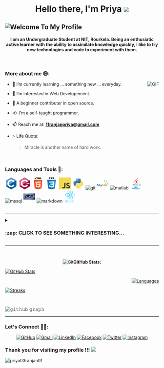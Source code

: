 <h1 align="center"> Hello there, I'm Priya  <img src="https://media.giphy.com/media/hvRJCLFzcasrR4ia7z/giphy.gif" width="35"></h1>

## ![Welcome To My Profile](https://readme-typing-svg.herokuapp.com?color=F7008BFF&duration=3000&center=true&vCenter=true&width=1158&lines=Welcome+To+My+Profile)

<h4 align="center">I am an Undergraduate Student at NIT, Rourkela. Being an enthusiatic active learner with the ability to assimilate knowledge quickly, I like to try new technologies and code to experiment with them. <h4>

<br>

### More about me 😄:

<img align="right" alt="GIF" height="160px" src="https://media.giphy.com/media/du3J3cXyzhj75IOgvA/giphy.gif" />

- 🌱 I’m currently learning ... something new ... everyday.
- 👀 I’m interested in Web Developement.
- 👯 A beginner contributer in open source.
- ✍️ I'm a self-taught programmer.
- 📫 Reach me at: **11ranjanpriya@gmail.com**

- ⚡ Life Quote:
  > Miracle is another name of hard work.

<br>

### Languages and Tools 🎨:
  
<div align="left">
<img src="https://raw.githubusercontent.com/devicons/devicon/master/icons/c/c-original.svg" alt="c" width="40" height="40"/>
<img src="https://raw.githubusercontent.com/devicons/devicon/master/icons/cplusplus/cplusplus-original.svg" alt="cplusplus"width="40" height="40"/> 
<img src="https://raw.githubusercontent.com/devicons/devicon/master/icons/html5/html5-original-wordmark.svg" alt="html5" width="40" height="40"/>
<img src="https://raw.githubusercontent.com/devicons/devicon/master/icons/css3/css3-original-wordmark.svg" alt="css3" width="40" height="40"/>
<img src="https://raw.githubusercontent.com/devicons/devicon/master/icons/javascript/javascript-original.svg" alt="javascript" width="40" height="40"/>
<img src="https://raw.githubusercontent.com/devicons/devicon/master/icons/python/python-original.svg" alt="python" width="40" height="40"/>
<img src="https://cdn.jsdelivr.net/gh/devicons/devicon/icons/git/git-original.svg" alt="git" width="40" height="40"/>
<img src="https://raw.githubusercontent.com/devicons/devicon/master/icons/mysql/mysql-original-wordmark.svg" alt="mysql" width="40" height="40"/>
<img src="https://cdn.jsdelivr.net/gh/devicons/devicon/icons/matlab/matlab-original.svg" alt="matlab" width="40" height="40"/>
<img src="https://raw.githubusercontent.com/devicons/devicon/master/icons/java/java-original.svg" alt="java" width="40" height="40"/> 
<img src="https://www.svgrepo.com/show/303229/microsoft-sql-server-logo.svg" alt="mssql" width="40" height="40"/>
<img src="https://raw.githubusercontent.com/devicons/devicon/master/icons/php/php-original.svg" alt="php" width="40" height="40"/>
<img src="https://cdn.jsdelivr.net/gh/devicons/devicon/icons/markdown/markdown-original.svg" alt="markdown" width="40" height="40"/>
<img src="https://raw.githubusercontent.com/devicons/devicon/master/icons/react/react-original-wordmark.svg" alt="react" width="40" height="40"/>
</div>

 <br/>
  
 ---- 
 
</div>
 <details>
    <summary><h3>:zap: CLICK TO SEE SOMETHING INTERESTING...</h3></summary>

 <h3 align="left"> Just a snake devouring all my contributions! <img src= "https://c.tenor.com/BczFoyx41WoAAAAj/swallowed-the-mighty-ones.gif" width= "30" height= "30">  : </h3>

![snake gif](https://github.com/priya03ranjan01/priya03ranjan01/blob/output/github-contribution-grid-snake.gif)

 </details>
<div>
  
 ----
  
 <br/>
<p align="center">
  <img src="https://media.giphy.com/media/W5eoZHPpUx9sapR0eu/giphy.gif" width="30px" alt="Git"/><b>GitHub Stats:</b>
 </p>

   <p align="left"> <a href="https://github.com/priya03ranjan01"><img src="https://github-readme-stats.vercel.app/api?username=priya03ranjan01&show_icons=true&theme=radical" alt="GitHub Stats"/></a><p>
     <p align="right">
       <a href="https://github.com/priya03ranjan01"><img src="https://github-readme-stats.vercel.app/api/top-langs/?username=priya03ranjan01&show_icons=true&theme=radical&layout=compact" alt="Languages"/></a>
     </p>
     <p align="left">
     <a href="https://github.com/priya03ranjan01"><img src="https://github-readme-streak-stats.herokuapp.com/?user=priya03ranjan01&show_icons=true&theme=radical" alt="Streaks"/></a>
  </p>

<br/>

![𝚐𝚒𝚝𝚑𝚞𝚋 𝚐𝚛𝚊𝚙𝚑](https://activity-graph.herokuapp.com/graph?username=priya03ranjan01&theme=radical&hide_border=true&area=true)

---
  
### Let's Connect 🙋‍♀️:
  
<div align="center">
  
[![GitHub](https://img.icons8.com/bubbles/50/000000/github.png)](https://github.com/priya03ranjan01)
[![Gmail](https://img.icons8.com/bubbles/50/000000/gmail.png)](mailto:11ranjanpriya@gmail.com)
[![LinkedIn](https://img.icons8.com/bubbles/50/000000/linkedin.png)](https://www.linkedin.com/in/priya-ranjan-333091202/)
[![Facebook](https://img.icons8.com/bubbles/50/000000/facebook-new.png)](https://www.facebook.com/profile.php?id=100040233038754)
[![Twitter](https://img.icons8.com/bubbles/50/000000/twitter.png)](https://twitter.com/Pr1ya_Ranjan)
[![Instagram](https://img.icons8.com/bubbles/50/000000/instagram.png)](https://www.instagram.com/priya._.ranjan_/)
  
</div>
  
### Thank you for visiting my profile !!! <img src="https://media.giphy.com/media/ObNTw8Uzwy6KQ/giphy.gif" width="30px">

<p align="left"> <img src="https://komarev.com/ghpvc/?username=priya03ranjan01&label=Profile%20views&color=0e75b6&style=flat" alt="priya03ranjan01" /> </p>
